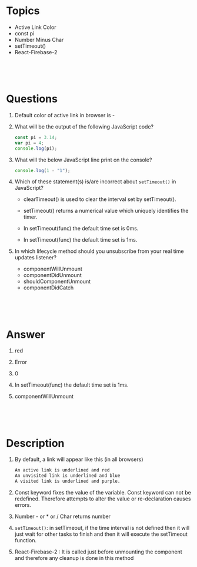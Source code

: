 # Topics

- Active Link Color
- const pi
- Number Minus Char
- setTimeout()
- React-Firebase-2

&nbsp;

&nbsp;

# Questions

1. Default color of active link in browser is -

2. What will be the output of the following JavaScript code?

   ```js
   const pi = 3.14;
   var pi = 4;
   console.log(pi);
   ```

3. What will the below JavaScript line print on the console?

   ```js
   console.log(1 - "1");
   ```

4. Which of these statement(s) is/are incorrect about `setTimeout()` in JavaScript?

   - clearTimeout() is used to clear the interval set by setTimeout().

   - setTimeout() returns a numerical value which uniquely identifies the timer.

   - In setTimeout(func) the default time set is 0ms.

   - In setTimeout(func) the default time set is 1ms.

5. In which lifecycle method should you unsubscribe from your real time updates listener?

   - componentWillUnmount
   - componentDidUnmount
   - shouldComponentUnmount
   - componentDidCatch

&nbsp;

&nbsp;

# Answer

1. red

2. Error

3. 0

4. In setTimeout(func) the default time set is 1ms.

5. componentWillUnmount

&nbsp;

&nbsp;

# Description

1. By default, a link will appear like this (in all browsers)

   ```md
   An active link is underlined and red
   An unvisited link is underlined and blue
   A visited link is underlined and purple.
   ```

2. Const keyword fixes the value of the variable. Const keyword can not be redefined. Therefore attempts to alter the value or re-declaration causes errors.

3. Number - or \* or / Char returns number

4. `setTimeout()`: in setTimeout, if the time interval is not defined then it will just wait for other tasks to finish and then it will execute the setTimeout function.

5. React-Firebase-2 : It is called just before unmounting the component and therefore any cleanup is done in this method

&nbsp;
